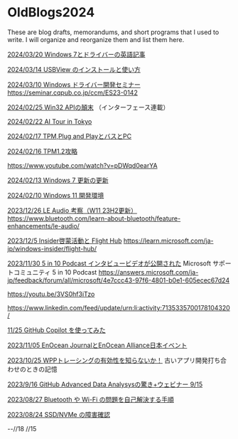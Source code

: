# OldBlogs2024
These are blog drafts, memorandums, and short programs that I used to write. I will organize and reorganize them and list them here.


[2024/03/20 Windows 7とドライバーの英語記事](2024-0320.md)


[2024/03/14 USBView のインストールと使い方](20243-0314.md)


[2024/03/10 Windows ドライバー開発セミナー](2024-0310.md)
https://seminar.cqpub.co.jp/ccm/ES23-0142


[2024/02/25 Win32 APIの顛末](2024-0225.md)
（インターフェース連載）


[2024/02/22 AI Tour in Tokyo](2024-0222.md)



[2024/02/17 TPM,Plug and PlayとバスとPC](2024-0217.md)

[2024/02/16 TPM1.2攻略](2024-0216.md)

https://www.youtube.com/watch?v=pDWqd0earYA

[2024/02/13 Windows 7 更新の更新](2024-0213.md)


[2024/02/10 Windows 11 開発環境](2024-0210.md)


[2023/12/26 LE Audio 考察（W11 23H2更新）](2023-1226.md)
https://www.bluetooth.com/learn-about-bluetooth/feature-enhancements/le-audio/


[2023/12/5 Insider啓蒙活動と Flight Hub](2023-1205.md)
https://learn.microsoft.com/ja-jp/windows-insider/flight-hub/


[2023/11/30 5 in 10 Podcast インタビュービデオが公開された](2023-1129.md)
Microsoft サポートコミュニティ 5 in 10 Podcast
https://answers.microsoft.com/ja-jp/feedback/forum/all/microsoft/4e7ccc43-97f6-4801-b0e1-605ecec67d24

https://youtu.be/3VS0hf3iTzo

https://www.linkedin.com/feed/update/urn:li:activity:7135335700178104320/

[11/25 GitHub Copilot を使ってみた](2023-1125.md)

[2023/11/05 EnOcean JournalとEnOcean Alliance日本イベント](2023-1105.md)

[2023/10/25 WPPトレーシングの有効性を知らないか！](2023-1025.md)
古いアプリ開発打ち合わせのときの記憶

[2023/9/16 GitHub Advanced Data Analysysの驚き+ウェビナー 9/15](2023-0916.md)

[2023/08/27 Bluetooth や Wi-Fi の問題を自己解決する手順](2023-0827.md)

[2023/08/24 SSD/NVMe の障害確認](2023-0824.md)


--//18
//15